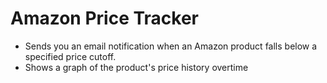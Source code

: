 # Amazon Price Tracker

- Sends you an email notification when an Amazon product falls below a specified price cutoff.
- Shows a graph of the product's price history overtime
